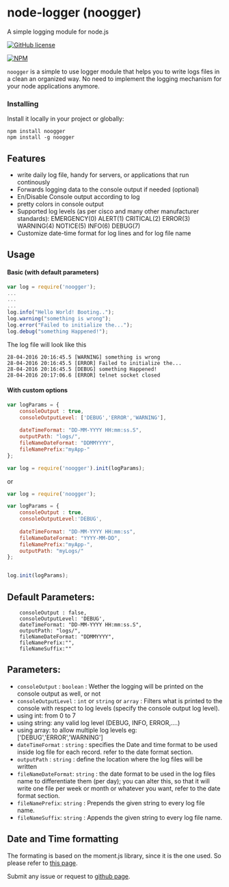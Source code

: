# node-logger (noogger)

A simple logging module for node.js

[![GitHub license](https://img.shields.io/github/license/mashape/apistatus.svg)](https://github.com/mkozjak/node-telnet-client/blob/master/LICENSE)

[![NPM](https://nodei.co/npm/node-logger.png?downloads=true&downloadRank=true&stars=true)](https://nodei.co/npm/telnet-client/)


`noogger` is a simple to use logger module that helps you to write logs files in a clean an organized way.
No need to implement the logging mechanism for your node applications anymore.


### Installing
Install it locally in your project or globally:
```
npm install noogger
npm install -g noogger
```

## Features

-  write daily log file, handy for servers, or applications that run continously
-  Forwards logging data to the console output if needed (optional)
-  En/Disable Console output according to log
-  pretty colors in console output
-  Supported log levels (as per cisco and many other manufacturer standards):
	EMERGENCY(0)
	ALERT(1)
	CRITICAL(2)
	ERROR(3)
	WARNING(4)
	NOTICE(5)
	INFO(6)
	DEBUG(7)
-  Customize date-time format for log lines and for log file name

## Usage

#### Basic (with default parameters)

```js
var log = require('noogger');
...
...
...
log.info("Hello World! Booting..");
log.warning("something is wrong");
log.error("Failed to initialize the...");
log.debug("something Happened!");

```
The log file will look like this
```
28-04-2016 20:16:45.5 [WARNING] something is wrong
28-04-2016 20:16:45.5 [ERROR] Failed to initialize the...
28-04-2016 20:16:45.5 [DEBUG] something Happened!
28-04-2016 20:17:06.6 [ERROR] telnet socket closed
```

#### With custom options

```js
var logParams = {
	consoleOutput : true,
	consoleOutputLevel: ['DEBUG','ERROR','WARNING'],
	
	dateTimeFormat: "DD-MM-YYYY HH:mm:ss.S",
	outputPath: "logs/",
	fileNameDateFormat: "DDMMYYYY",
	fileNamePrefix:"myApp-"
};

var log = require('noogger').init(logParams);

```
or
```js
var log = require('noogger');

var logParams = {
	consoleOutput : true,
	consoleOutputLevel:'DEBUG',
	
	dateTimeFormat: "DD-MM-YYYY HH:mm:ss",
	fileNameDateFormat: "YYYY-MM-DD",
	fileNamePrefix:"myApp-",
	outputPath: "myLogs/"
};


log.init(logParams);
```

## Default Parameters: 
```
	consoleOutput : false,
	consoleOutputLevel: 'DEBUG',
	dateTimeFormat: "DD-MM-YYYY HH:mm:ss.S",
	outputPath: "logs/",
	fileNameDateFormat: "DDMMYYYY",
	fileNamePrefix:"",
	fileNameSuffix:""
```

## Parameters: 
-  	`consoleOutput` : `boolean` : Wether the logging will be printed on the console output as well, or not
-  	`consoleOutputLevel` : `int` or `string` or `array`  : Filters what is printed to the console with respect to log levels (specify the console output log level).
-  	using int: from 0 to 7 
-  	using string: any valid log level (DEBUG, INFO, ERROR,....)
-  	using array: to allow multiple log levels eg: ['DEBUG','ERROR','WARNING']
-  	`dateTimeFormat` : `string` : specifies the Date and time format to be used inside log file for each record.
                             refer to the date format section.
-  	`outputPath` : `string` : define the location where the log files  will be written
-  	`fileNameDateFormat`: `string` : the date format to be used in the log files name to differentiate them (per day); 
                               you can alter this, so that it will write one file per week or month or whatever you want,
                               refer to the date format section.
-  	`fileNamePrefix`: `string` : Prepends the given string to every log file name.
-  	`fileNameSuffix`: `string` : Appends the given string to every log file name.


## Date and Time formatting

The formating is based on the moment.js library, since it is the one used.
So please refer to [this page][1].

Submit any issue or request to [github page][2].

[1]: http://momentjs.com/docs/#/displaying/format/
[2]: https://github.com/Xsmael/node-logger/issues
